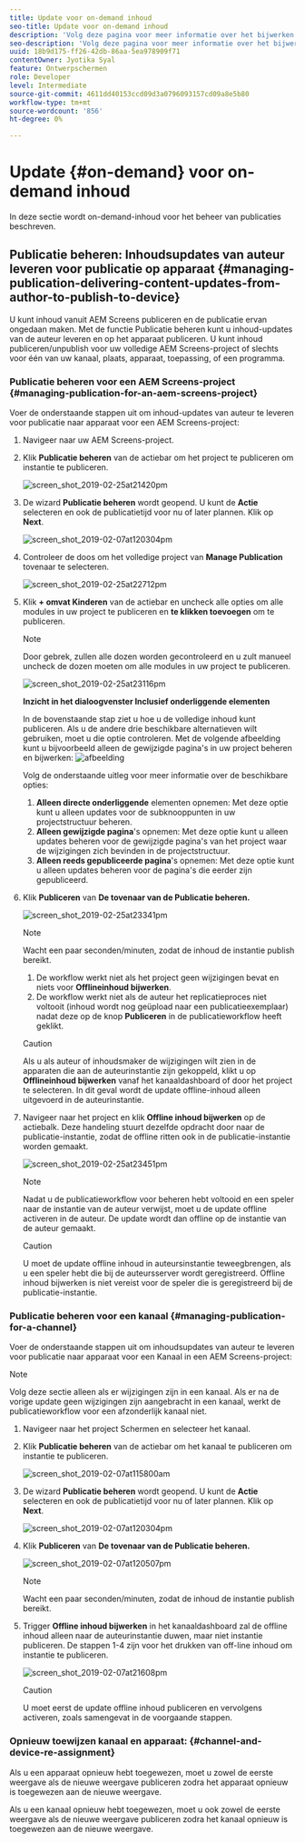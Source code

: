 ```yaml
---
title: Update voor on-demand inhoud
seo-title: Update voor on-demand inhoud
description: 'Volg deze pagina voor meer informatie over het bijwerken van inhoud op aanvraag.  '
seo-description: 'Volg deze pagina voor meer informatie over het bijwerken van inhoud op aanvraag.  '
uuid: 18b9d175-ff26-42db-86aa-5ea978909f71
contentOwner: Jyotika Syal
feature: Ontwerpschermen
role: Developer
level: Intermediate
source-git-commit: 4611dd40153ccd09d3a0796093157cd09a8e5b80
workflow-type: tm+mt
source-wordcount: '856'
ht-degree: 0%

---
```



# Update {#on-demand} voor on-demand inhoud

In deze sectie wordt on-demand-inhoud voor het beheer van publicaties beschreven.

## Publicatie beheren: Inhoudsupdates van auteur leveren voor publicatie op apparaat {#managing-publication-delivering-content-updates-from-author-to-publish-to-device}

U kunt inhoud vanuit AEM Screens publiceren en de publicatie ervan ongedaan maken. Met de functie Publicatie beheren kunt u inhoud-updates van de auteur leveren en op het apparaat publiceren. U kunt inhoud publiceren/unpublish voor uw volledige AEM Screens-project of slechts voor één van uw kanaal, plaats, apparaat, toepassing, of een programma.

### Publicatie beheren voor een AEM Screens-project {#managing-publication-for-an-aem-screens-project}

Voer de onderstaande stappen uit om inhoud-updates van auteur te leveren voor publicatie naar apparaat voor een AEM Screens-project:

1. Navigeer naar uw AEM Screens-project.
1. Klik **Publicatie beheren** van de actiebar om het project te publiceren om instantie te publiceren.

   ![screen_shot_2019-02-25at21420pm](assets/screen_shot_2019-02-25at21420pm.png)

1. De wizard **Publicatie beheren** wordt geopend. U kunt de **Actie** selecteren en ook de publicatietijd voor nu of later plannen. Klik op **Next**.

   ![screen_shot_2019-02-07at120304pm](assets/screen_shot_2019-02-07at120304pm.png)

1. Controleer de doos om het volledige project van **Manage Publication** tovenaar te selecteren.

   ![screen_shot_2019-02-25at22712pm](assets/screen_shot_2019-02-25at22712pm.png)

1. Klik **+ omvat Kinderen** van de actiebar en uncheck alle opties om alle modules in uw project te publiceren en **te klikken toevoegen** om te publiceren.

   >[!NOTE]
   >
   >Door gebrek, zullen alle dozen worden gecontroleerd en u zult manueel uncheck de dozen moeten om alle modules in uw project te publiceren.

   ![screen_shot_2019-02-25at23116pm](assets/screen_shot_2019-02-25at23116pm.png)

   **Inzicht in het dialoogvenster Inclusief onderliggende elementen**

   In de bovenstaande stap ziet u hoe u de volledige inhoud kunt publiceren. Als u de andere drie beschikbare alternatieven wilt gebruiken, moet u die optie controleren.
Met de volgende afbeelding kunt u bijvoorbeeld alleen de gewijzigde pagina&#39;s in uw project beheren en bijwerken:
   ![afbeelding](assets/author-publish-manage.png)

   Volg de onderstaande uitleg voor meer informatie over de beschikbare opties:

   1. **Alleen directe onderliggende** elementen opnemen: Met deze optie kunt u alleen updates voor de subknooppunten in uw projectstructuur beheren.
   1. **Alleen gewijzigde pagina**&#39;s opnemen: Met deze optie kunt u alleen updates beheren voor de gewijzigde pagina&#39;s van het project waar de wijzigingen zich bevinden in de projectstructuur.
   1. **Alleen reeds gepubliceerde pagina**&#39;s opnemen: Met deze optie kunt u alleen updates beheren voor de pagina&#39;s die eerder zijn gepubliceerd.


1. Klik **Publiceren** van **De tovenaar van de Publicatie beheren.**

   ![screen_shot_2019-02-25at23341pm](assets/screen_shot_2019-02-25at23341pm.png)

   >[!NOTE]
   >
   >Wacht een paar seconden/minuten, zodat de inhoud de instantie publish bereikt.
   >
   >
   >    1. De workflow werkt niet als het project geen wijzigingen bevat en niets voor **Offlineinhoud bijwerken**.
   >    1. De workflow werkt niet als de auteur het replicatieproces niet voltooit (inhoud wordt nog geüpload naar een publicatieexemplaar) nadat deze op de knop **Publiceren** in de publicatieworkflow heeft geklikt.


   >[!CAUTION]
   >Als u als auteur of inhoudsmaker de wijzigingen wilt zien in de apparaten die aan de auteurinstantie zijn gekoppeld, klikt u op **Offlineinhoud bijwerken** vanaf het kanaaldashboard of door het project te selecteren. In dit geval wordt de update offline-inhoud alleen uitgevoerd in de auteurinstantie.

1. Navigeer naar het project en klik **Offline inhoud bijwerken** op de actiebalk. Deze handeling stuurt dezelfde opdracht door naar de publicatie-instantie, zodat de offline ritten ook in de publicatie-instantie worden gemaakt.

   ![screen_shot_2019-02-25at23451pm](assets/screen_shot_2019-02-25at23451pm.png)


   >[!NOTE]
   >
   >Nadat u de publicatieworkflow voor beheren hebt voltooid en een speler naar de instantie van de auteur verwijst, moet u de update offline activeren in de auteur. De update wordt dan offline op de instantie van de auteur gemaakt.

   >[!CAUTION]
   >
   >U moet de update offline inhoud in auteursinstantie teweegbrengen, als u een speler hebt die bij de auteursserver wordt geregistreerd. Offline inhoud bijwerken is niet vereist voor de speler die is geregistreerd bij de publicatie-instantie.

### Publicatie beheren voor een kanaal {#managing-publication-for-a-channel}

Voer de onderstaande stappen uit om inhoudsupdates van auteur te leveren voor publicatie naar apparaat voor een Kanaal in een AEM Screens-project:

>[!NOTE]
>
>Volg deze sectie alleen als er wijzigingen zijn in een kanaal. Als er na de vorige update geen wijzigingen zijn aangebracht in een kanaal, werkt de publicatieworkflow voor een afzonderlijk kanaal niet.

1. Navigeer naar het project Schermen en selecteer het kanaal.
1. Klik **Publicatie beheren** van de actiebar om het kanaal te publiceren om instantie te publiceren.

   ![screen_shot_2019-02-07at115800am](assets/screen_shot_2019-02-07at115800am.png)

1. De wizard **Publicatie beheren** wordt geopend. U kunt de **Actie** selecteren en ook de publicatietijd voor nu of later plannen. Klik op **Next**.

   ![screen_shot_2019-02-07at120304pm](assets/screen_shot_2019-02-07at120304pm.png)

1. Klik **Publiceren** van **De tovenaar van de Publicatie beheren.**

   ![screen_shot_2019-02-07at120507pm](assets/screen_shot_2019-02-07at120507pm.png)

   >[!NOTE]
   >
   >Wacht een paar seconden/minuten, zodat de inhoud de instantie publish bereikt.

1. Trigger **Offline inhoud bijwerken** in het kanaaldashboard zal de offline inhoud alleen naar de auteurinstantie duwen, maar niet instantie publiceren. De stappen 1-4 zijn voor het drukken van off-line inhoud om instantie te publiceren.

   ![screen_shot_2019-02-07at21608pm](assets/screen_shot_2019-02-07at21608pm.png)

   >[!CAUTION]
   >
   >U moet eerst de update offline inhoud publiceren en vervolgens activeren, zoals samengevat in de voorgaande stappen.

### Opnieuw toewijzen kanaal en apparaat: {#channel-and-device-re-assignment}

Als u een apparaat opnieuw hebt toegewezen, moet u zowel de eerste weergave als de nieuwe weergave publiceren zodra het apparaat opnieuw is toegewezen aan de nieuwe weergave.

Als u een kanaal opnieuw hebt toegewezen, moet u ook zowel de eerste weergave als de nieuwe weergave publiceren zodra het kanaal opnieuw is toegewezen aan de nieuwe weergave.